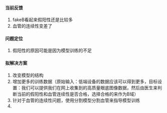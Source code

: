 #### 当前反馈
1. fakeB看起来假阳性还是比较多
2. 血管的连续性变差了

#### 问题定位
1. 假阳性的原因可能是因为模型训练的不足

#### 拟解决方案
1. 改变模型的结构
2. 增加更多的训练数据（原始输入：低端设备的数据应该可以得到更多，目标设置：我们可以提供我们在网上收集到的高质量眼底图像数据，然后由医生来判断当前的假阳性和血管连续性是否合格，选择合格的来作为B域）
3. 针对于血管的连续性问题，使用分割模型分割血管来指导模型训练
4. 